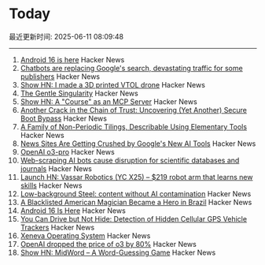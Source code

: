 # Today

最近更新时间: 2025-06-11 08:09:48

--- 
1. [Android 16 is here](https://blog.google/products/android/android-16/) Hacker News
2. [Chatbots are replacing Google's search, devastating traffic for some publishers](https://www.wsj.com/tech/ai/google-ai-news-publishers-7e687141) Hacker News
3. [Show HN: I made a 3D printed VTOL drone](https://www.tsungxu.com/p/i-made-a-3d-printed-vtol-that-can) Hacker News
4. [The Gentle Singularity](https://blog.samaltman.com/the-gentle-singularity) Hacker News
5. [Show HN: A "Course" as an MCP Server](https://mastra.ai/course) Hacker News
6. [Another Crack in the Chain of Trust: Uncovering (Yet Another) Secure Boot Bypass](https://www.binarly.io/blog/another-crack-in-the-chain-of-trust) Hacker News
7. [A Family of Non-Periodic Tilings, Describable Using Elementary Tools](https://arxiv.org/abs/2506.07638) Hacker News
8. [News Sites Are Getting Crushed by Google's New AI Tools](https://www.wsj.com/tech/ai/google-ai-news-publishers-7e687141) Hacker News
9. [OpenAI o3-pro](https://help.openai.com/en/articles/9624314-model-release-notes) Hacker News
10. [Web-scraping AI bots cause disruption for scientific databases and journals](https://www.nature.com/articles/d41586-025-01661-4) Hacker News
11. [Launch HN: Vassar Robotics (YC X25) – $219 robot arm that learns new skills](https://news.ycombinator.com/item?id=44240302) Hacker News
12. [Low-background Steel: content without AI contamination](https://blog.jgc.org/2025/06/low-background-steel-content-without-ai.html) Hacker News
13. [A Blacklisted American Magician Became a Hero in Brazil](https://www.wsj.com/lifestyle/careers/magician-brazil-national-celebrity-d31f547a) Hacker News
14. [Android 16 Is Here](https://blog.google/products/android/android-16/) Hacker News
15. [You Can Drive but Not Hide: Detection of Hidden Cellular GPS Vehicle Trackers](https://www.researchgate.net/publication/391704077_You_Can_Drive_But_You_Cannot_Hide_Detection_of_Hidden_Cellular_GPS_Vehicle_Trackers) Hacker News
16. [Xeneva Operating System](https://github.com/manaskamal/XenevaOS) Hacker News
17. [OpenAI dropped the price of o3 by 80%](https://twitter.com/sama/status/1932434606558462459) Hacker News
18. [Show HN: MidWord – A Word-Guessing Game](https://midword.com/) Hacker News
